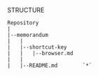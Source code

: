 
STRUCTURE

```
Repository
|
|--memorandum
|   |
|   |--shortcut-key
|   |   |--browser.md
|   |
|   |--README.md        `*`
```
